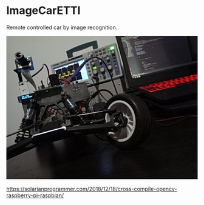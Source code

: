 # ImageCarETTI

Remote controlled car by image recognition.

![alt](https://github.com/scorpionipx/ImageCarETTI/blob/master/image.png)

https://solarianprogrammer.com/2018/12/18/cross-compile-opencv-raspberry-pi-raspbian/
